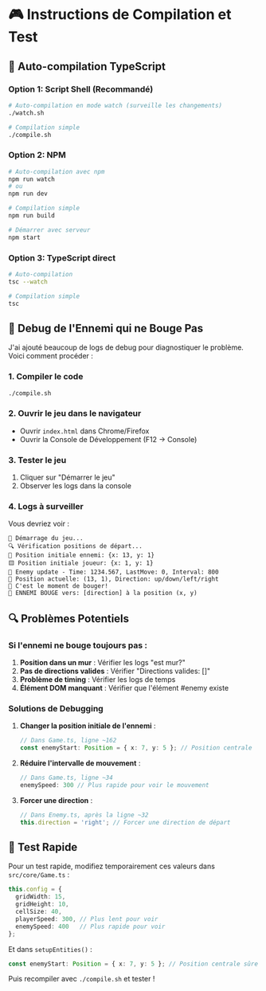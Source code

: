 # 🎮 Instructions de Compilation et Test

## 🔧 Auto-compilation TypeScript

### Option 1: Script Shell (Recommandé)
```bash
# Auto-compilation en mode watch (surveille les changements)
./watch.sh

# Compilation simple
./compile.sh
```

### Option 2: NPM
```bash
# Auto-compilation avec npm
npm run watch
# ou
npm run dev

# Compilation simple
npm run build

# Démarrer avec serveur
npm start
```

### Option 3: TypeScript direct
```bash
# Auto-compilation
tsc --watch

# Compilation simple
tsc
```

## 🐛 Debug de l'Ennemi qui ne Bouge Pas

J'ai ajouté beaucoup de logs de debug pour diagnostiquer le problème. Voici comment procéder :

### 1. Compiler le code
```bash
./compile.sh
```

### 2. Ouvrir le jeu dans le navigateur
- Ouvrir `index.html` dans Chrome/Firefox
- Ouvrir la Console de Développement (F12 → Console)

### 3. Tester le jeu
1. Cliquer sur "Démarrer le jeu"
2. Observer les logs dans la console

### 4. Logs à surveiller
Vous devriez voir :
```
🚀 Démarrage du jeu...
🔍 Vérification positions de départ...
👻 Position initiale ennemi: {x: 13, y: 1}
🟨 Position initiale joueur: {x: 1, y: 1}
👻 Enemy update - Time: 1234.567, LastMove: 0, Interval: 800
👻 Position actuelle: (13, 1), Direction: up/down/left/right
👻 C'est le moment de bouger!
👻 ENNEMI BOUGE vers: [direction] à la position (x, y)
```

## 🔍 Problèmes Potentiels

### Si l'ennemi ne bouge toujours pas :

1. **Position dans un mur** : Vérifier les logs "est mur?"
2. **Pas de directions valides** : Vérifier "Directions valides: []"
3. **Problème de timing** : Vérifier les logs de temps
4. **Élément DOM manquant** : Vérifier que l'élément #enemy existe

### Solutions de Debugging

1. **Changer la position initiale de l'ennemi** :
   ```typescript
   // Dans Game.ts, ligne ~162
   const enemyStart: Position = { x: 7, y: 5 }; // Position centrale
   ```

2. **Réduire l'intervalle de mouvement** :
   ```typescript
   // Dans Game.ts, ligne ~34
   enemySpeed: 300 // Plus rapide pour voir le mouvement
   ```

3. **Forcer une direction** :
   ```typescript
   // Dans Enemy.ts, après la ligne ~32
   this.direction = 'right'; // Forcer une direction de départ
   ```

## 🎯 Test Rapide

Pour un test rapide, modifiez temporairement ces valeurs dans `src/core/Game.ts` :

```typescript
this.config = {
  gridWidth: 15,
  gridHeight: 10,
  cellSize: 40,
  playerSpeed: 300, // Plus lent pour voir
  enemySpeed: 400   // Plus rapide pour voir
};
```

Et dans `setupEntities()` :
```typescript
const enemyStart: Position = { x: 7, y: 5 }; // Position centrale sûre
```

Puis recompiler avec `./compile.sh` et tester !
